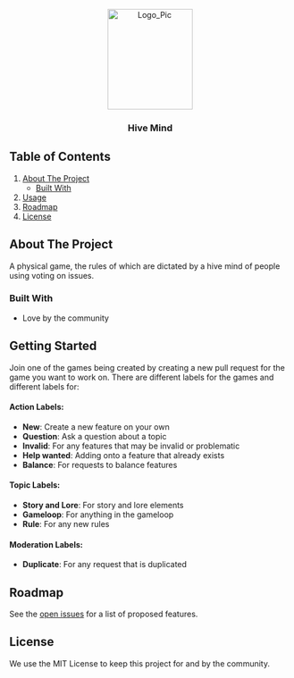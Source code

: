 <p align="center">
  <a href="https://github.com/SanoKei/PaperDue">
    <img src="https://user-images.githubusercontent.com/36809574/125879541-13a40b29-2666-4578-9d5d-7efe954afc8b.png" alt="Logo_Pic" width="152" height="180">
  </a>
  <h3 align="center">
   Hive Mind
  </h3>
</p>



<!-- TABLE OF CONTENTS -->
 ## Table of Contents
  <ol>
    <li>
      <a href="#about-the-project">About The Project</a>
      <ul>
        <li><a href="#built-with">Built With</a></li>
      </ul>
    </li>
    <li><a href="#getting-started">Usage</a></li>
    <li><a href="#roadmap">Roadmap</a></li>
    <li><a href="#license">License</a></li>
  </ol>



<!-- ABOUT THE PROJECT -->
## About The Project
A physical game, the rules of which are dictated by a hive mind of people using voting on issues.


### Built With

* Love by the community

<!-- GETTING STARTED -->
## Getting Started

Join one of the games being created by creating a new pull request for the game you want to work on. 
There are different labels for the games and different labels for:
<h4><strong>Action Labels:</strong></h4>
  <ul>
<li><strong>New</strong>: Create a new feature on your own</li>
<li><strong>Question</strong>: Ask a question about a topic</li>
<li><strong>Invalid</strong>: For any features that may be invalid or problematic</li>
<li><strong>Help wanted</strong>: Adding onto a feature that already exists</li>
<li><strong>Balance</strong>: For requests to balance features</li>
  </ul>
  
<h4><strong>Topic Labels:</strong></h4>
  <ul>
<li><strong>Story and Lore</strong>: For story and lore elements</li>
<li><strong>Gameloop</strong>: For anything in the gameloop</li>
<li><strong>Rule</strong>: For any new rules</li>
  </ul>
  
 <h4><strong>Moderation Labels:</strong></h4>
  <ul>
<li><strong>Duplicate</strong>: For any request that is duplicated</li>
  </ul>

<!-- ROADMAP -->
## Roadmap

See the [open issues](https://github.com/SanoKei/PaperDue/issues) for a list of proposed features.

<!-- LICENSE -->
## License
We use the MIT License to keep this project for and by the community.
